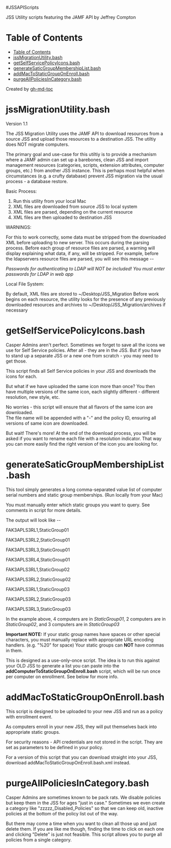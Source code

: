 #JSSAPIScripts

JSS Utility scripts featuring the JAMF API by Jeffrey Compton

Table of Contents
=================

  * [Table of Contents](#table-of-contents)
  * [jssMigrationUtility\.bash](#jssmigrationutilitybash)
  * [getSelfServicePolicyIcons\.bash](#getselfservicepolicyiconsbash)
  * [generateSaticGroupMembershipList\.bash](#generatesaticgroupmembershiplistbash)
  * [addMacToStaticGroupOnEnroll\.bash](#addmactostaticgrouponenrollbash)
  * [purgeAllPoliciesInCategory\.bash](#purgeallpoliciesincategorybash)

Created by [gh-md-toc](https://github.com/ekalinin/github-markdown-toc.go)
  
jssMigrationUtility.bash
==================

Version 1.1

The JSS Migration Utility uses the JAMF API to download resources from a source JSS and 
upload those resources to a destination JSS.  The utiltiy does NOT migrate computers.  

The primary goal and use-case for this utiltiy is to provide a mechanism where a JAMF 
admin can set up a barebones, clean JSS and import management resources (categories, 
scripts, extension attributes, computer groups, etc.) from another JSS instance.  This is 
perhaps most helpful when circumstances (e.g. a crufty database) prevent JSS migration via
the usual process - a database restore.

Basic Process:

1. Run this utility from your local Mac
2. XML files are downloaded from source JSS to local system 
3. XML files are parsed, depending on the current resource 
4. XML files are then uploaded to destination JSS

WARNINGS:

For this to work correctly, some data must be stripped from the downloaded XML before
uploading to new server.  This occurs during the parsing process.  Before each group of 
resource files are parsed, a warning will display explaining what data, if any, will be 
stripped.  For example, before the ldapservers resource files are parsed, you will see
this message -- 

*Passwords for authenticating to LDAP will NOT be included!
You must enter passwords for LDAP in web app*

Local File System:

By default, XML files are stored to ~/Desktop/JSS_Migration  Before work begins on each
resource, the utility looks for the presence of any previously downloaded resources and
archives to ~/Desktop/JSS_Migration/archives if necessary


getSelfServicePolicyIcons.bash
==================

Casper Admins aren't perfect.  Sometimes we forget to save all the icons we use for 
Self Service policies.  After all - they are in the JSS.  But if you have to stand up
a separate JSS or a new one from scratch - you may need to get those.

This script finds all Self Service policies in your JSS and downloads the icons for each.

But what if we have uploaded the same icon more than once? You then have multiple versions
of the same icon, each slightly different - different resolution, new style, etc.  

No worries - this script will ensure that all flavors of the same icon are downloaded.  
The file name will be appended with a "-" and the policy ID, ensuring all versions of 
same icon are downloaded.

But wait!  There's more!  At the end of the download process, you will be asked if you
want to rename each file with a resolution indicator.  That way you can more easily find
the right version of the icon you are looking for.

generateSaticGroupMembershipList.bash
==================

This tool simply generates a long comma-separated value list of computer serial numbers 
and static group memberships.  (Run locally from your Mac)

You must manually enter which static groups you want to query.  See comments in script
for more details.

The output will look like --

FAK3APLS3RL1,StaticGroup01 

FAK3APLS3RL2,StaticGroup01 

FAK3APLS3RL3,StaticGroup01 

FAK3APLS3RL4,StaticGroup01
 
FAK3APLS3RL1,StaticGroup02 

FAK3APLS3RL2,StaticGroup02
 
FAK3APLS3RL1,StaticGroup03 

FAK3APLS3RL2,StaticGroup03
 
FAK3APLS3RL3,StaticGroup03 


In the example above, 4 computers are in *StaticGroup01*, 2 computers are 
in *StaticGroup02*, and 3 computers are in *StaticGroup03*

**Important NOTE:** If your static group names have spaces or other special characters,
you must manually replace with appropriate URL encoding handlers.  (e.g. "%20" for space)
Your static groups can **NOT** have commas in them.

This is designed as a use-only-once script.  The idea is to run this against your OLD JSS
to generate a list you can paste into the **addComputerToStaticGroupOnEnroll.bash** script,
which will be run once per computer on enrollment.  See below for more info.

addMacToStaticGroupOnEnroll.bash
==================

This script is designed to be uploaded to your new JSS and run as a policy with
enrollment event.

As computers enroll in your new JSS, they will put themselves back into appropriate 
static groups.

For security reasons - API credentials are not stored in the script.  They are set as
parameters to be defined in your policy.

For a version of this script that you can download straight into your JSS, download 
addMacToStaticGroupOnEnroll.bash.xml instead.

purgeAllPoliciesInCategory.bash
==================

Casper Admins are sometimes known to be pack rats.  We disable policies but keep them 
in the JSS for ages "just in case."  Sometimes we even create a category like 
"zzzzz_Disabled_Policies" so that we can keep old, inactive policies at the bottom of
the policy list out of the way.

But there may come a time when you want to clean all those up and just delete them.  If 
you are like me though, finding the time to click on each one and clicking "Delete" is
just not feasible.  This script allows you to purge all policies from a single category.

